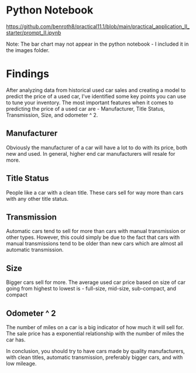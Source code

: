 # Python Notebook
https://github.com/benroth8/practical11.1/blob/main/practical_application_II_starter/prompt_II.ipynb

Note: The bar chart may not appear in the python notebook - I included it in the images folder.
# Findings

After analyzing data from historical used car sales and creating a model to predict the price of a used car, I've identified some key points you can use to tune your inventory. The most important features when it comes to predicting the price of a used car are - Manufacturer, Title Status, Transmission, Size, and odometer ^ 2.

## Manufacturer
Obviously the manufacturer of a car will have a lot to do with its price, both new and used. In general, higher end car manufacturers will resale for more.

## Title Status
People like a car with a clean title. These cars sell for way more than cars with any other title status.

## Transmission 
Automatic cars tend to sell for more than cars with manual transmission or other types. However, this could simply be due to the fact that cars with manual transmissions tend to be older than new cars which are almost all automatic transmission.

## Size 
Bigger cars sell for more. The average used car price based on size of car going from highest to lowest is - full-size, mid-size, sub-compact, and compact

## Odometer ^ 2
The number of miles on a car is a big indicator of how much it will sell for. The sale price has a exponential relationship with the number of miles the car has.

In conclusion, you should try to have cars made by quality manufacturers, with clean titles, automatic transmission, preferably bigger cars, and with low mileage.
